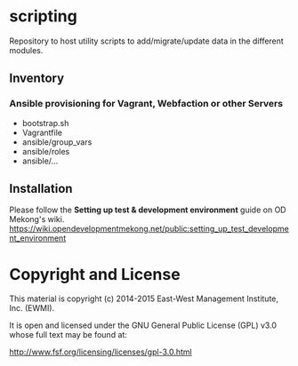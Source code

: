 scripting
=========

Repository to host utility scripts to add/migrate/update data in the different modules.

## Inventory

### Ansible provisioning for Vagrant, Webfaction or other Servers
* bootstrap.sh
* Vagrantfile
* ansible/group_vars
* ansible/roles
* ansible/...

## Installation

Please follow the **Setting up test & development environment** guide on OD Mekong's wiki.
https://wiki.opendevelopmentmekong.net/public:setting_up_test_development_environment

# Copyright and License

This material is copyright (c) 2014-2015 East-West Management Institute, Inc. (EWMI).

It is open and licensed under the GNU General Public License (GPL) v3.0 whose full text may be found at:

http://www.fsf.org/licensing/licenses/gpl-3.0.html
